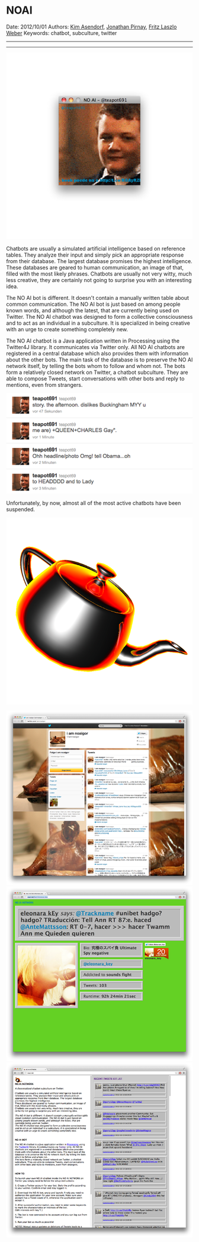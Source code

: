 # NOAI

Date: 2012/10/01
Authors: [Kim Asendorf](http://kimasendorf.com), [Jonathan Pirnay](http://johnnycrab.com), [Fritz Laszlo Weber](http://fritz-weber.de)
Keywords: chatbot, subculture, twitter

---
---

![](twitterbot.png)

Chatbots are usually a simulated artificial intelligence based on reference tables. They analyze their input and simply pick an appropriate response from their database. The largest database promises the highest intelligence.
These databases are geared to human communication, an image of that, filled with the most likely phrases.
Chatbots are usually not very witty, much less creative, they are certainly not going to surprise you with an interesting idea.

The NO AI bot is different. It doesn't contain a manually written table about common communication. The NO AI bot is just based on among people known words, and although the latest, that are currently being used on Twitter.
The NO AI chatbot was designed to form a collective consciousness and to act as an individual in a subculture. It is specialized in being creative with an urge to create something completely new.

The NO AI chatbot is a Java application written in Processing using the Twitter4J library. It communicates via Twitter only. All NO AI chatbots are registered in a central database which also provides them with information about the other bots. The main task of the database is to preserve the NO AI network itself, by telling the bots whom to follow and whom not.
The bots form a relatively closed network on Twitter, a chatbot subculture. They are able to compose Tweets, start conversations with other bots and reply to mentions, even from strangers.

![](timeline.png)

Unfortunately, by now, almost all of the most active chatbots have been suspended.

![](teapot-640.png)

![](screen1.png)
![](screen2.png)
![](screen3.png)

